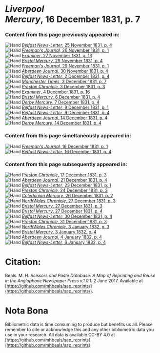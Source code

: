 # *Liverpool Mercury*, 16 December 1831, p. 7  
  
### Content from this page previously appeared in:  
![Hand](http://scissorsandpaste.net/wp-content/uploads/2017/06/smallhandpointer.png) [*Belfast News-Letter*, 25 November 1831, p. 4](https://mhbeals.github.io/sap_html/Belfast-News-Letter/Belfast-News-Letter-25-November-1831-p-4)  
![Hand](http://scissorsandpaste.net/wp-content/uploads/2017/06/smallhandpointer.png) [*Freeman's Journal*, 26 November 1831, p. 1](https://mhbeals.github.io/sap_html/Freeman's-Journal/Freeman's-Journal-26-November-1831-p-1)  
![Hand](http://scissorsandpaste.net/wp-content/uploads/2017/06/smallhandpointer.png) [*Examiner*, 27 November 1831, p. 13](https://mhbeals.github.io/sap_html/Examiner/Examiner-27-November-1831-p-13)  
![Hand](http://scissorsandpaste.net/wp-content/uploads/2017/06/smallhandpointer.png) [*Bristol Mercury*, 29 November 1831, p. 4](https://mhbeals.github.io/sap_html/Bristol-Mercury/Bristol-Mercury-29-November-1831-p-4)  
![Hand](http://scissorsandpaste.net/wp-content/uploads/2017/06/smallhandpointer.png) [*Freeman's Journal*, 29 November 1831, p. 1](https://mhbeals.github.io/sap_html/Freeman's-Journal/Freeman's-Journal-29-November-1831-p-1)  
![Hand](http://scissorsandpaste.net/wp-content/uploads/2017/06/smallhandpointer.png) [*Aberdeen Journal*, 30 November 1831, p. 4](https://mhbeals.github.io/sap_html/Aberdeen-Journal/Aberdeen-Journal-30-November-1831-p-4)  
![Hand](http://scissorsandpaste.net/wp-content/uploads/2017/06/smallhandpointer.png) [*Belfast News-Letter*, 2 December 1831, p. 4](https://mhbeals.github.io/sap_html/Belfast-News-Letter/Belfast-News-Letter-2-December-1831-p-4)  
![Hand](http://scissorsandpaste.net/wp-content/uploads/2017/06/smallhandpointer.png) [*Manchester Times*, 3 December 1831, p. 7](https://mhbeals.github.io/sap_html/Manchester-Times/Manchester-Times-3-December-1831-p-7)  
![Hand](http://scissorsandpaste.net/wp-content/uploads/2017/06/smallhandpointer.png) [*Preston Chronicle*, 3 December 1831, p. 3](https://mhbeals.github.io/sap_html/Preston-Chronicle/Preston-Chronicle-3-December-1831-p-3)  
![Hand](http://scissorsandpaste.net/wp-content/uploads/2017/06/smallhandpointer.png) [*Examiner*, 4 December 1831, p. 16](https://mhbeals.github.io/sap_html/Examiner/Examiner-4-December-1831-p-16)  
![Hand](http://scissorsandpaste.net/wp-content/uploads/2017/06/smallhandpointer.png) [*Bristol Mercury*, 6 December 1831, p. 4](https://mhbeals.github.io/sap_html/Bristol-Mercury/Bristol-Mercury-6-December-1831-p-4)  
![Hand](http://scissorsandpaste.net/wp-content/uploads/2017/06/smallhandpointer.png) [*Derby Mercury*, 7 December 1831, p. 4](https://mhbeals.github.io/sap_html/Derby-Mercury/Derby-Mercury-7-December-1831-p-4)  
![Hand](http://scissorsandpaste.net/wp-content/uploads/2017/06/smallhandpointer.png) [*Belfast News-Letter*, 9 December 1831, p. 1](https://mhbeals.github.io/sap_html/Belfast-News-Letter/Belfast-News-Letter-9-December-1831-p-1)  
![Hand](http://scissorsandpaste.net/wp-content/uploads/2017/06/smallhandpointer.png) [*Belfast News-Letter*, 9 December 1831, p. 4](https://mhbeals.github.io/sap_html/Belfast-News-Letter/Belfast-News-Letter-9-December-1831-p-4)  
![Hand](http://scissorsandpaste.net/wp-content/uploads/2017/06/smallhandpointer.png) [*Aberdeen Journal*, 14 December 1831, p. 4](https://mhbeals.github.io/sap_html/Aberdeen-Journal/Aberdeen-Journal-14-December-1831-p-4)  
![Hand](http://scissorsandpaste.net/wp-content/uploads/2017/06/smallhandpointer.png) [*Derby Mercury*, 14 December 1831, p. 4](https://mhbeals.github.io/sap_html/Derby-Mercury/Derby-Mercury-14-December-1831-p-4)  
  
### Content from this page simeltaneously appeared in:  
![Hand](http://scissorsandpaste.net/wp-content/uploads/2017/06/smallhandpointer.png) [*Freeman's Journal*, 16 December 1831, p. 1](https://mhbeals.github.io/sap_html/Freeman's-Journal/Freeman's-Journal-16-December-1831-p-1)  
![Hand](http://scissorsandpaste.net/wp-content/uploads/2017/06/smallhandpointer.png) [*Belfast News-Letter*, 16 December 1831, p. 4](https://mhbeals.github.io/sap_html/Belfast-News-Letter/Belfast-News-Letter-16-December-1831-p-4)  
  
### Content from this page subsequently appeared in:  
![Hand](http://scissorsandpaste.net/wp-content/uploads/2017/06/smallhandpointer.png) [*Preston Chronicle*, 17 December 1831, p. 3](https://mhbeals.github.io/sap_html/Preston-Chronicle/Preston-Chronicle-17-December-1831-p-3)  
![Hand](http://scissorsandpaste.net/wp-content/uploads/2017/06/smallhandpointer.png) [*Aberdeen Journal*, 21 December 1831, p. 4](https://mhbeals.github.io/sap_html/Aberdeen-Journal/Aberdeen-Journal-21-December-1831-p-4)  
![Hand](http://scissorsandpaste.net/wp-content/uploads/2017/06/smallhandpointer.png) [*Belfast News-Letter*, 23 December 1831, p. 1](https://mhbeals.github.io/sap_html/Belfast-News-Letter/Belfast-News-Letter-23-December-1831-p-1)  
![Hand](http://scissorsandpaste.net/wp-content/uploads/2017/06/smallhandpointer.png) [*Preston Chronicle*, 24 December 1831, p. 3](https://mhbeals.github.io/sap_html/Preston-Chronicle/Preston-Chronicle-24-December-1831-p-3)  
![Hand](http://scissorsandpaste.net/wp-content/uploads/2017/06/smallhandpointer.png) [*Caledonian Mercury*, 26 December 1831, p. 2](https://mhbeals.github.io/sap_html/Caledonian-Mercury/Caledonian-Mercury-26-December-1831-p-2)  
![Hand](http://scissorsandpaste.net/wp-content/uploads/2017/06/smallhandpointer.png) [*NorthWales Chronicle*, 27 December 1831, p. 3](https://mhbeals.github.io/sap_html/NorthWales-Chronicle/NorthWales-Chronicle-27-December-1831-p-3)  
![Hand](http://scissorsandpaste.net/wp-content/uploads/2017/06/smallhandpointer.png) [*Bristol Mercury*, 27 December 1831, p. 3](https://mhbeals.github.io/sap_html/Bristol-Mercury/Bristol-Mercury-27-December-1831-p-3)  
![Hand](http://scissorsandpaste.net/wp-content/uploads/2017/06/smallhandpointer.png) [*Bristol Mercury*, 27 December 1831, p. 4](https://mhbeals.github.io/sap_html/Bristol-Mercury/Bristol-Mercury-27-December-1831-p-4)  
![Hand](http://scissorsandpaste.net/wp-content/uploads/2017/06/smallhandpointer.png) [*Belfast News-Letter*, 30 December 1831, p. 4](https://mhbeals.github.io/sap_html/Belfast-News-Letter/Belfast-News-Letter-30-December-1831-p-4)  
![Hand](http://scissorsandpaste.net/wp-content/uploads/2017/06/smallhandpointer.png) [*Preston Chronicle*, 31 December 1831, p. 3](https://mhbeals.github.io/sap_html/Preston-Chronicle/Preston-Chronicle-31-December-1831-p-3)  
![Hand](http://scissorsandpaste.net/wp-content/uploads/2017/06/smallhandpointer.png) [*NorthWales Chronicle*, 3 January 1832, p. 3](https://mhbeals.github.io/sap_html/NorthWales-Chronicle/NorthWales-Chronicle-3-January-1832-p-3)  
![Hand](http://scissorsandpaste.net/wp-content/uploads/2017/06/smallhandpointer.png) [*Bristol Mercury*, 3 January 1832, p. 4](https://mhbeals.github.io/sap_html/Bristol-Mercury/Bristol-Mercury-3-January-1832-p-4)  
![Hand](http://scissorsandpaste.net/wp-content/uploads/2017/06/smallhandpointer.png) [*Aberdeen Journal*, 4 January 1832, p. 4](https://mhbeals.github.io/sap_html/Aberdeen-Journal/Aberdeen-Journal-4-January-1832-p-4)  
![Hand](http://scissorsandpaste.net/wp-content/uploads/2017/06/smallhandpointer.png) [*Belfast News-Letter*, 6 January 1832, p. 4](https://mhbeals.github.io/sap_html/Belfast-News-Letter/Belfast-News-Letter-6-January-1832-p-4)  


# Citation: 

Beals. M. H. *Scissors and Paste Database: A Map of Reprinting and Reuse in the Anglophone Newspaper Press v.1.0.1.* 2 June 2017. Available at [https://github.com/mhbeals/sap_reprints/](https://github.com/mhbeals/sap_reprints/). 

# Nota Bona

Bibliometric data is time consuming to produce but benefits us all. Please remember to cite or acknowledge this and any other bibliometric data you use in your research. All data is available CC-BY 4.0 at [https://github.com/mhbeals/sap_reprints](https://github.com/mhbeals/sap_reprints)